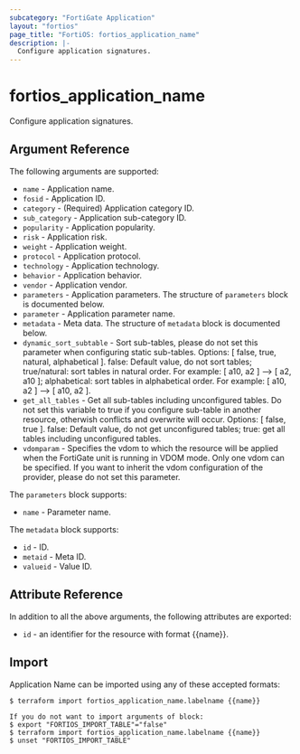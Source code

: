 ```yaml
---
subcategory: "FortiGate Application"
layout: "fortios"
page_title: "FortiOS: fortios_application_name"
description: |-
  Configure application signatures.
---
```


# fortios_application_name
Configure application signatures.

## Argument Reference

The following arguments are supported:

* `name` - Application name.
* `fosid` - Application ID.
* `category` - (Required) Application category ID.
* `sub_category` - Application sub-category ID.
* `popularity` - Application popularity.
* `risk` - Application risk.
* `weight` - Application weight.
* `protocol` - Application protocol.
* `technology` - Application technology.
* `behavior` - Application behavior.
* `vendor` - Application vendor.
* `parameters` - Application parameters. The structure of `parameters` block is documented below.
* `parameter` - Application parameter name.
* `metadata` - Meta data. The structure of `metadata` block is documented below.
* `dynamic_sort_subtable` - Sort sub-tables, please do not set this parameter when configuring static sub-tables. Options: [ false, true, natural, alphabetical ]. false: Default value, do not sort tables; true/natural: sort tables in natural order. For example: [ a10, a2 ] --> [ a2, a10 ]; alphabetical: sort tables in alphabetical order. For example: [ a10, a2 ] --> [ a10, a2 ].
* `get_all_tables` - Get all sub-tables including unconfigured tables. Do not set this variable to true if you configure sub-table in another resource, otherwish conflicts and overwrite will occur. Options: [ false, true ]. false: Default value, do not get unconfigured tables; true: get all tables including unconfigured tables. 
* `vdomparam` - Specifies the vdom to which the resource will be applied when the FortiGate unit is running in VDOM mode. Only one vdom can be specified. If you want to inherit the vdom configuration of the provider, please do not set this parameter.

The `parameters` block supports:

* `name` - Parameter name.

The `metadata` block supports:

* `id` - ID.
* `metaid` - Meta ID.
* `valueid` - Value ID.


## Attribute Reference

In addition to all the above arguments, the following attributes are exported:
* `id` - an identifier for the resource with format {{name}}.

## Import

Application Name can be imported using any of these accepted formats:
```
$ terraform import fortios_application_name.labelname {{name}}

If you do not want to import arguments of block:
$ export "FORTIOS_IMPORT_TABLE"="false"
$ terraform import fortios_application_name.labelname {{name}}
$ unset "FORTIOS_IMPORT_TABLE"
```

